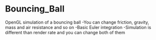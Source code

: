 # Bouncing_Ball
OpenGL simulation of a bouncing ball 
-You can change friction, gravity, mass and air resistance and so on
-Basic Euler integration
-Simulation is different than render rate and you can change both of them
